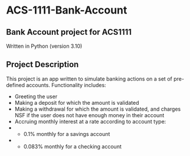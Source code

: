 # ACS-1111-Bank-Account
## Bank Account project for ACS1111
Written in Python (version 3.10)
## Project Description
This project is an app written to simulate banking actions on a set of pre-defined accounts.
Functionality includes:
- Greeting the user
- Making a deposit for which the amount is validated
- Making a withdrawal for which the amount is validated, and charges NSF if the user does not have enough money in their account
- Accruing monthly interest at a rate according to account type: 
- - 0.1% monthly for a savings account
- - 0.083% monthly for a checking account